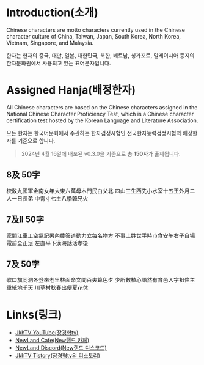 # **Introduction(소개)**

Chinese characters are motto characters currently used in the Chinese character culture of China, Taiwan, Japan, South Korea, North Korea, Vietnam, Singapore, and Malaysia.

한자는 현재의 중국, 대만, 일본, 대한민국, 북한, 베트남, 싱가포르, 말레이시아 등지의 한자문화권에서 사용되고 있는 표어문자입니다.

# **Assigned Hanja(배정한자)**

All Chinese characters are based on the Chinese characters assigned in the National Chinese Character Proficiency Test, which is a Chinese character certification test hosted by the Korean Language and Literature Association.

모든 한자는 한국어문회에서 주관하는 한자검정시험인 전국한자능력검정시험의 배정한자를 기준으로 합니다.

> 2024년 4월 16일에 배포된 v0.3.0을 기준으로 총 **150자**가 출제됩니다.

## 8及 50字

校敎九國軍金南女年大東六萬母木門民白父北
四山三生西先小水室十五王外月二人一日長弟
中靑寸七土八學韓兄火

## 7及II 50字

家間江車工空氣記男內農答道動力立每名物方
不事上姓世手時市食安午右子自場電前全正足
左直平下漢海話活孝後

## 7及 50字

歌口旗同洞冬登來老里林面命文問百夫算色夕
少所數植心語然有育邑入字祖住主重紙地千天
川草村秋春出便夏花休

# **Links(링크)**

* [JkhTV YouTube(장경혁tv)](https://www.youtube.com/@NewLand2019-JkhTV)
* [NewLand Cafe(New랜드 카페)](https://cafe.naver.com/2019newland)
* [NewLand Discord(New랜드 디스코드)](https://discord.gg/2J646MaZGA)
* [JkhTV Tistory(장경혁tv의 티스토리)](https://jkhtv.tistory.com)
